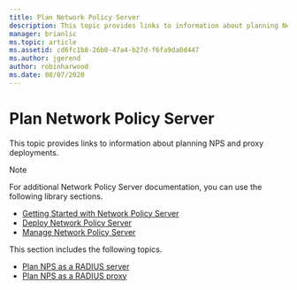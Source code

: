 ```yaml
---
title: Plan Network Policy Server
description: This topic provides links to information about planning Network Policy Server RADIUS server deployment planning in Windows Server 2016.
manager: brianlic
ms.topic: article
ms.assetid: cd6fc1b8-26b0-47a4-b27d-f6fa9da0d447
ms.author: jgerend
author: robinharwood
ms.date: 08/07/2020
---
```


# Plan Network Policy Server

This topic provides links to information about planning NPS and proxy deployments.

>[!NOTE]
>For additional Network Policy Server documentation, you can use the following library sections.
> - [Getting Started with Network Policy Server](nps-getstart-top.md)
> - [Deploy Network Policy Server](nps-deploy.md)
> - [Manage Network Policy Server](nps-manage-top.md)

This section includes the following topics.

- [Plan NPS as a RADIUS server](nps-plan-server.md)
- [Plan NPS as a RADIUS proxy](nps-plan-proxy.md)
